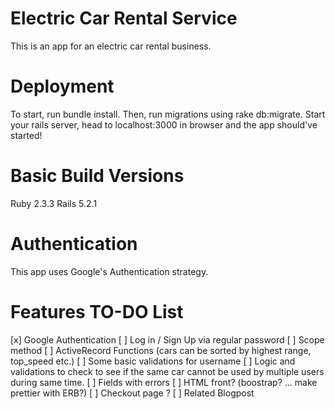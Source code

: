 # Electric Car Rental Service
  This is an app for an electric car rental business.

# Deployment
  To start, run bundle install. Then, run migrations using rake db:migrate. Start your rails server, head to localhost:3000 in browser and the app should've started!

# Basic Build Versions
  Ruby 2.3.3
  Rails 5.2.1

# Authentication
  This app uses Google's Authentication strategy.

# Features TO-DO List  
  [x] Google Authentication
  [ ] Log in / Sign Up via regular password
  [ ] Scope method
  [ ] ActiveRecord Functions (cars can be sorted by highest range, top_speed etc.)
  [ ] Some basic validations for username
  [ ] Logic and validations to check to see if the same car cannot be used by multiple users during same time.
  [ ] Fields with errors
  [ ] HTML front? (boostrap? ... make prettier with ERB?)
  [ ] Checkout page ?
  [ ] Related Blogpost
